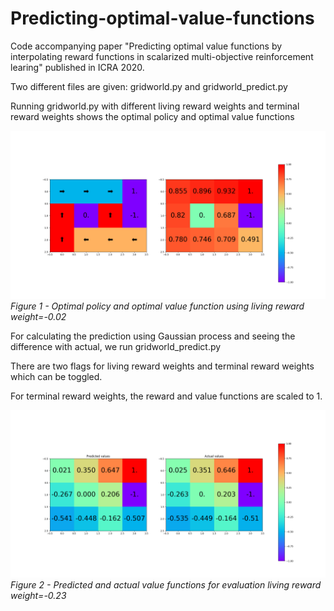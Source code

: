 # Predicting-optimal-value-functions

Code accompanying paper "Predicting optimal value functions by interpolating reward functions in scalarized multi-objective reinforcement learing" published in ICRA 2020. 

Two different files are given: gridworld.py and gridworld_predict.py

Running gridworld.py with different living reward weights and terminal reward weights shows the optimal policy and optimal value functions 

![Optimal policy and optimal value function using living reward weight=-0.02](figures/living_reward_0.02.png)
*Figure 1 - Optimal policy and optimal value function using living reward weight=-0.02*

For calculating the prediction using Gaussian process and seeing the difference with actual, we run gridworld_predict.py

There are two flags for living reward weights and terminal reward weights which can be toggled.

For terminal reward weights, the reward and value functions are scaled to 1. 


![Predicted and actual value functions for evaluation living reward weight=-0.23](figures/living_reward_predict_0.23.png)
*Figure 2 - Predicted and actual value functions for evaluation living reward weight=-0.23*
